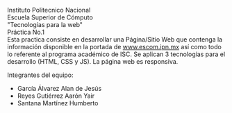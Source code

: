 Instituto Politecnico Nacional  
Escuela Superior de Cómputo  
"Tecnologías para la web"  
Práctica No.1  
Esta practica consiste en desarrollar una Página/Sitio Web que contenga la información disponible en la portada de www.escom.ipn.mx así como todo lo referente al programa académico de ISC. Se aplican 3 tecnologías para el desarrollo (HTML, CSS y JS). La página web es responsiva.

Integrantes del equipo:
- García Álvarez Alan de Jesús
- Reyes Gutiérrez Aarón Yair
- Santana Martínez Humberto
